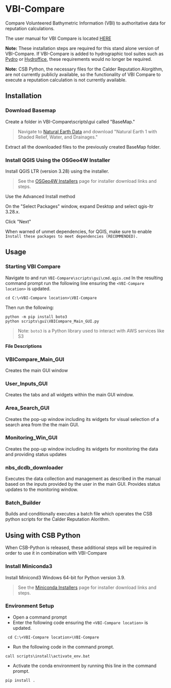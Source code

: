 # VBI-Compare
Compare Volunteered Bathymetric Information (VBI) to authoritative data for reputation calculations.

The user manual for VBI Compare is located [HERE](scripts/gui/Manual)

**Note:** These installation steps are required for this stand alone version of VBI-Compare. If VBI-Compare is added to 
hydrographic tool suites such as [Pydro](https://nauticalcharts.noaa.gov/data/tools-apps.html) or [Hydroffice](https://www.hydroffice.org/), 
these requirements would no longer be required.

**Note:** CSB Python, the necessary files for the Calder Reputation Alorgithm, are not currently publicly available,
so the functionality of VBI Compare to execute a reputation calculation is not currently available.

## Installation
### Download Basemap
Create a folder in VBI-Compare\scripts\gui called "BaseMap."

> Navigate to [Natural Earth Data](https://www.naturalearthdata.com/downloads/10m-raster-data/10m-natural-earth-1/) and download
> "Natural Earth 1 with Shaded Relief, Water, and Drainages."

Extract all the downloaded files to the previously created BaseMap folder.

### Install QGIS Using the OSGeo4W Installer
Install QGIS LTR (version 3.28) using the installer.
> See the [OSGeo4W Installers](https://qgis.org/en/site/forusers/alldownloads.html#osgeo4w-installer) page for 
> installer download links and steps.

Use the Advanced Install method

On the "Select Packages" window, expand Desktop and select qgis-ltr 3.28.x.

Click "Next"

When warned of unmet dependencies, for QGIS, make sure to enable `Install these packages to meet dependencies (RECOMMENDED).`

## Usage
### Starting VBI Compare
Navigate to and run `VBI-Compare\scripts\gui\cmd.qgis.cmd`
In the resulting command prompt run the following line ensuring the `<VBI-Compare location>` is updated.
```
cd C:\<VBI-Compare location>\VBI-Compare
```
Then run the following:
```
python -m pip install boto3
python scripts\gui\VBICompare_Main_GUI.py
```
> Note: `boto3` is a Python library used to interact with AWS services like S3

**File Descriptions**
### VBICompare_Main_GUI
Creates the main GUI window
  
### User_Inputs_GUI
Creates the tabs and all widgets within the main GUI window.

### Area_Search_GUI
Creates the pop-up window including its widgets for visual selection of a search area from the the main GUI.
  
### Monitoring_Win_GUI
Creates the pop-up window including its widgets for monitoring the data and providing status updates

### nbs_dcdb_downloader
Executes the data collection and management as described in the manual based on the inputs provided by the user in the main GUI.
Provides status updates to the monitoring window.
  
### Batch_Builder
Builds and conditionally executes a batch file which operates the CSB python scripts for the Calder Reputation Alorithm.

## Using with CSB Python

When CSB-Python is released, these additional steps will be required in order to use it in combination with VBI-Compare

### Install Miniconda3
Install Minicond3 Windows 64-bit for Python version 3.9.
> See the [Miniconda Installers](https://docs.conda.io/en/latest/miniconda.html#windows-installers) page for 
> installer download links and steps.

### Environment Setup
* Open a command prompt
* Enter the following code ensuring the `<VBI-Compare location>` is updated.
```
 cd C:\<VBI-Compare location>\VBI-Compare
```
* Run the following code in the command prompt.
```
call scripts\install\activate_env.bat
```
* Activate the conda environment by running this line in the command prompt.
```
pip install .
```
